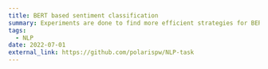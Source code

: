 ```yaml
---
title: BERT based sentiment classification
summary: Experiments are done to find more efficient strategies for BERT fine-tuning on sentiment classification task.
tags:
  - NLP
date: 2022-07-01
external_link: https://github.com/polarispw/NLP-task
---
```

